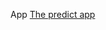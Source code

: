 App
[The predict app](https://dautroc.shinyapps.io/project/?_ga=2.167006775.825306456.1602563844-1850147693.1602563844)